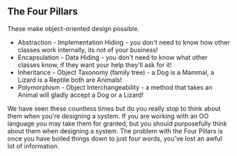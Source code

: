 ## The Four Pillars
These make object-oriented design possible.

- Abstraction - Implementation Hiding - you don't need to know how other classes work internally, its not of your business!
- Encapsulation - Data Hiding - you don't need to know what other classes know, if they want your help they'll ask for it!
- Inheritance - Object Taxonomy (family tree) - a Dog is a Mammal, a Lizard is a Reptile both are Animals!
- Polymorphism - Object Interchangeability - a method that takes an Animal will gladly accept a Dog or a Lizard!

We have seen these countless times but do you really stop to think about them when you're designing a system. If you are working with an OO language you may take them for granted, but you should purposefully think about them when designing a system. The problem with the Four Pillars is once you have boiled things down to just four words, you've lost an awful lot of information.
